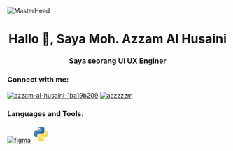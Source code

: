 ![MasterHead](https://raphaeloo.com/wp-content/uploads/2018/10/6-basic-principles-for-using-animation-in-web-design.png)

<h1 align="center">Hallo 👋, Saya Moh. Azzam Al Husaini</h1>
<h3 align="center">Saya seorang UI UX Enginer</h3>

<h3 align="left">Connect with me:</h3>
<p align="left">
<a href="https://linkedin.com/in/azzam-al-husaini-1ba19b209" target="blank"><img align="center" src="https://raw.githubusercontent.com/rahuldkjain/github-profile-readme-generator/master/src/images/icons/Social/linked-in-alt.svg" alt="azzam-al-husaini-1ba19b209" height="30" width="40" /></a>
<a href="https://instagram.com/aazzzzm" target="blank"><img align="center" src="https://raw.githubusercontent.com/rahuldkjain/github-profile-readme-generator/master/src/images/icons/Social/instagram.svg" alt="aazzzzm" height="30" width="40" /></a>
</p>

<h3 align="left">Languages and Tools:</h3>
<p align="left"> <a href="https://www.figma.com/" target="_blank" rel="noreferrer"> <img src="https://www.vectorlogo.zone/logos/figma/figma-icon.svg" alt="figma" width="40" height="40"/> </a> 
  <a href="https://www.python.org" target="_blank" rel="noreferrer"> <img src="https://raw.githubusercontent.com/devicons/devicon/master/icons/python/python-original.svg" alt="python" width="40" height="40"/> </a> </p>
